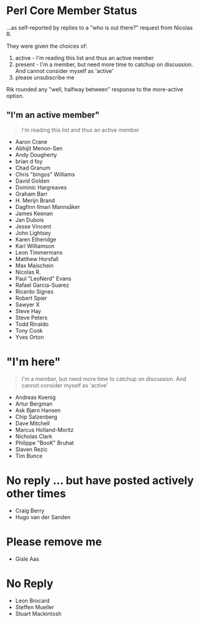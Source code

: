 # Perl Core Member Status

…as self-reported by replies to a "who is out there?" request from Nicolas R.

They were given the choices of:

1. active - I'm reading this list and thus an active member
2. present - I'm a member, but need more time to catchup on discussion. And cannot consider myself as 'active'
3. please unsubscribe me

Rik rounded any "well, halfway between" response to the more-active option.

## "I'm an active member"

> I'm reading this list and thus an active member

* Aaron Crane
* Abhijit Menon-Sen
* Andy Dougherty
* brian d foy
* Chad Granum
* Chris "bingos" Williams
* David Golden
* Dominic Hargreaves
* Graham Barr
* H. Merijn Brand
* Dagfinn Ilmari Mannsåker
* James Keenan
* Jan Dubois
* Jesse Vincent
* John Lightsey
* Karen Etheridge
* Karl Williamson
* Leon Timmermans
* Matthew Horsfall
* Max Maischein
* Nicolas R.
* Paul "LeoNerd" Evans
* Rafael Garcia-Suarez
* Ricardo Signes
* Robert Spier
* Sawyer X
* Steve Hay
* Steve Peters
* Todd Rinaldo
* Tony Cook
* Yves Orton

# "I'm here"

> I'm a member, but need more time to catchup on discussion. And cannot
> consider myself as 'active'

* Andreas Koenig
* Artur Bergman
* Ask Bjørn Hansen
* Chip Salzenberg
* Dave Mitchell
* Marcus Holland-Moritz
* Nicholas Clark
* Philippe "BooK" Bruhat
* Slaven Rezic
* Tim Bunce

# No reply … but have posted actively other times

* Craig Berry
* Hugo van der Sanden

# Please remove me

* Gisle Aas

# No Reply

* Leon Brocard
* Steffen Mueller
* Stuart Mackintosh


